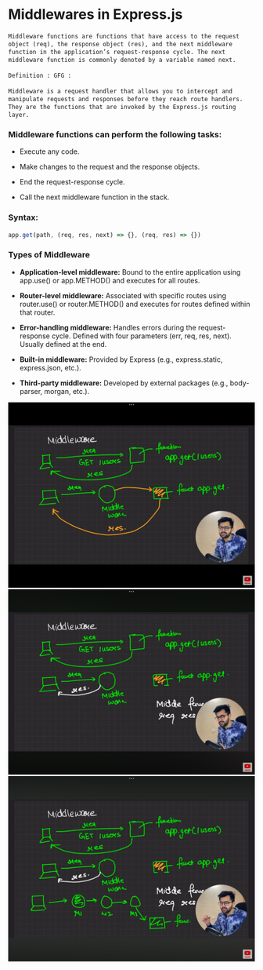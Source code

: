 # Middlewares in Express.js

    Middleware functions are functions that have access to the request object (req), the response object (res), and the next middleware function in the application’s request-response cycle. The next middleware function is commonly denoted by a variable named next.

    Definition : GFG :

    Middleware is a request handler that allows you to intercept and manipulate requests and responses before they reach route handlers. They are the functions that are invoked by the Express.js routing layer.

### Middleware functions can perform the following tasks:

 - Execute any code.

 - Make changes to the request and the response objects.

 - End the request-response cycle.

 - Call the next middleware function in the stack.

### Syntax:
```javascript
app.get(path, (req, res, next) => {}, (req, res) => {})
```

### Types of Middleware

 - __Application-level middleware:__ Bound to the entire application using app.use() or app.METHOD() and executes for all routes.

 - __Router-level middleware:__ Associated with specific routes using router.use() or router.METHOD() and executes for routes defined within that router.

 - __Error-handling middleware:__ Handles errors during the request-response cycle. Defined with four parameters (err, req, res, next). Usually defined at the end.

 - __Built-in middleware:__ Provided by Express (e.g., express.static, express.json, etc.).

 - __Third-party middleware:__ Developed by external packages (e.g., body-parser, morgan, etc.).

 <img src="./assets/Pic-1.PNG" />

 <img src="./assets/Pic-2.PNG" />

 <img src="./assets/Pic-3.PNG" />